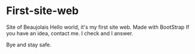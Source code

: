 # First-site-web
Site of Beaujolais
Hello world, it's my first site web.
Made with BootStrap
If you have an idea, contact me.
I check and I answer.

Bye and stay safe.

